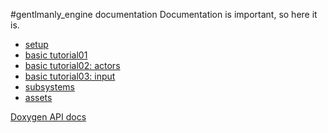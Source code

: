 #gentlmanly_engine documentation
Documentation is important, so here it is. 

- [setup](setup.md)
- [basic tutorial01](tutorial01.md)
- [basic tutorial02: actors](tutorial02.md)
- [basic tutorial03: input](tutorial03.md)
- [subsystems](subsystem.md)
- [assets](asset.md)

[Doxygen API docs](https://gentlemans.github.io/gentlemanly_engine)
